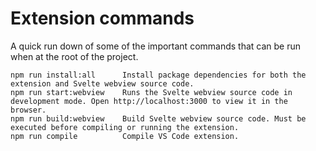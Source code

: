 # Extension commands

A quick run down of some of the important commands that can be run when at the root of the project.

```
npm run install:all      Install package dependencies for both the extension and Svelte webview source code.
npm run start:webview    Runs the Svelte webview source code in development mode. Open http://localhost:3000 to view it in the browser.
npm run build:webview    Build Svelte webview source code. Must be executed before compiling or running the extension.
npm run compile          Compile VS Code extension.
```
